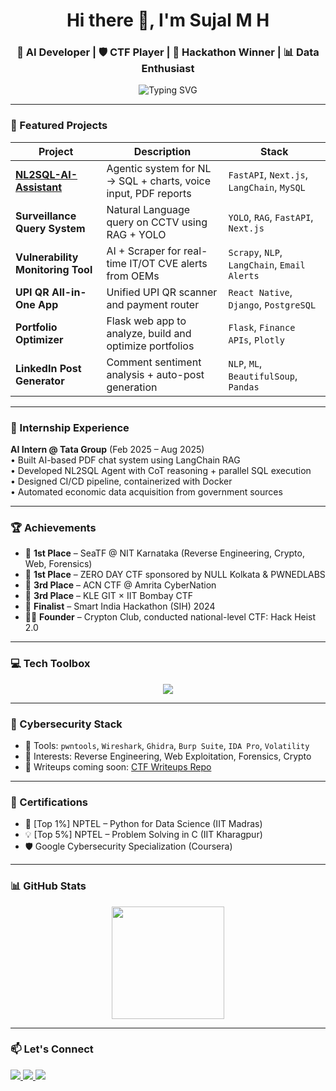 <h1 align="center">Hi there 👋, I'm Sujal M H</h1>
<h3 align="center">🚀 AI Developer | 🛡️ CTF Player | 🎯 Hackathon Winner | 📊 Data Enthusiast</h3>

<p align="center">
  <img src="https://readme-typing-svg.herokuapp.com?font=Fira+Code&duration=2500&pause=1000&center=true&vCenter=true&width=435&lines=AI+%26+Cybersecurity+Enthusiast;Hackathon+%2B+CTF+Winner;FastAPI+%2B+LangChain+%2B+RAG+Ninja" alt="Typing SVG" />
</p>

---
### 🚀 Featured Projects

| Project | Description | Stack |
|--------|-------------|-------|
| **[NL2SQL-AI-Assistant](https://github.com/sujalmh)** | Agentic system for NL → SQL + charts, voice input, PDF reports | `FastAPI`, `Next.js`, `LangChain`, `MySQL` |
| **Surveillance Query System** | Natural Language query on CCTV using RAG + YOLO | `YOLO`, `RAG`, `FastAPI`, `Next.js` |
| **Vulnerability Monitoring Tool** | AI + Scraper for real-time IT/OT CVE alerts from OEMs | `Scrapy`, `NLP`, `LangChain`, `Email Alerts` |
| **UPI QR All-in-One App** | Unified UPI QR scanner and payment router | `React Native`, `Django`, `PostgreSQL` |
| **Portfolio Optimizer** | Flask web app to analyze, build and optimize portfolios | `Flask`, `Finance APIs`, `Plotly` |
| **LinkedIn Post Generator** | Comment sentiment analysis + auto-post generation | `NLP`, `ML`, `BeautifulSoup`, `Pandas` |

---

### 💼 Internship Experience

**AI Intern @ Tata Group** (Feb 2025 – Aug 2025)  
• Built AI-based PDF chat system using LangChain RAG  
• Developed NL2SQL Agent with CoT reasoning + parallel SQL execution  
• Designed CI/CD pipeline, containerized with Docker  
• Automated economic data acquisition from government sources

---

### 🏆 Achievements

- 🥇 **1st Place** – SeaTF @ NIT Karnataka (Reverse Engineering, Crypto, Web, Forensics)
- 🥇 **1st Place** – ZERO DAY CTF sponsored by NULL Kolkata & PWNEDLABS
- 🥉 **3rd Place** – ACN CTF @ Amrita CyberNation
- 🥉 **3rd Place** – KLE GIT × IIT Bombay CTF
- 🏁 **Finalist** – Smart India Hackathon (SIH) 2024
- 🧑‍💻 **Founder** – Crypton Club, conducted national-level CTF: Hack Heist 2.0

---

### 💻 Tech Toolbox

<p align="center">
  <img src="https://skillicons.dev/icons?i=python,fastapi,react,nextjs,django,flask,postgresql,mysql,docker,azure,js,html,css,git,bash" />
</p>

---

### 🔐 Cybersecurity Stack

- 🧰 Tools: `pwntools`, `Wireshark`, `Ghidra`, `Burp Suite`, `IDA Pro`, `Volatility`
- 🧠 Interests: Reverse Engineering, Web Exploitation, Forensics, Crypto
- 📂 Writeups coming soon: [CTF Writeups Repo](https://github.com/sujalmh)

---

### 📜 Certifications

- 🧮 [Top 1%] NPTEL – Python for Data Science (IIT Madras)
- 💡 [Top 5%] NPTEL – Problem Solving in C (IIT Kharagpur)
- 🛡️ Google Cybersecurity Specialization (Coursera)

---

### 📊 GitHub Stats

<p align="center">
  <img src="https://github-readme-stats.vercel.app/api/top-langs/?username=sujalmh&layout=compact&theme=radical" height="180"/>
</p>

---

### 📫 Let's Connect

<p align="left">
  <a href="mailto:sujalmh9@gmail.com">
    <img src="https://img.shields.io/badge/Gmail-red?style=for-the-badge&logo=gmail&logoColor=white" />
  </a>
  <a href="https://linkedin.com/in/sujalmh" target="_blank">
    <img src="https://img.shields.io/badge/LinkedIn-blue?style=for-the-badge&logo=linkedin&logoColor=white" />
  </a>
  <a href="https://github.com/sujalmh" target="_blank">
    <img src="https://img.shields.io/badge/GitHub-black?style=for-the-badge&logo=github&logoColor=white" />
  </a>
</p>
